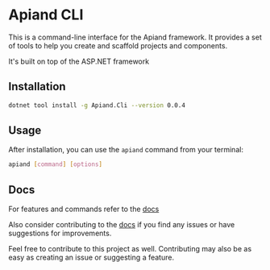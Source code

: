 # Apiand CLI

This is a command-line interface for the Apiand framework. It provides a set of tools to help you create and scaffold projects and components.

It's built on top of the ASP.NET framework

## Installation

```bash
dotnet tool install -g Apiand.Cli --version 0.0.4
```

## Usage

After installation, you can use the `apiand` command from your terminal:

```bash
apiand [command] [options]
```

## Docs

For features and commands refer to the [docs](https://hmrguez.github.io/apiand-docs)

Also consider contributing to the [docs](https://github.comhmrguez/apiand-docs) if you find any issues or have suggestions for improvements.

Feel free to contribute to this project as well. Contributing may also be as easy as creating an issue or suggesting a feature.